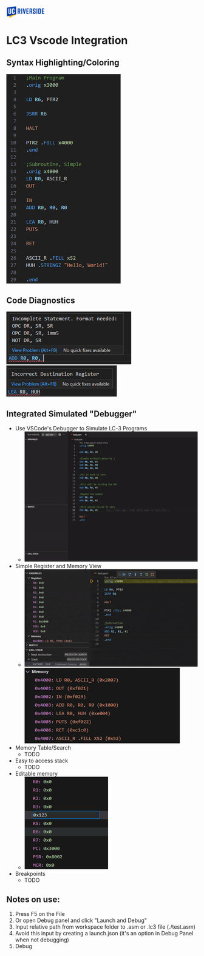 <img src="./pictures/ucr_logo.png" width="20%" height="10%">

# LC3 Vscode Integration
## Syntax Highlighting/Coloring
![Example](./pictures/example_program.png)

## Code Diagnostics
![FirstError](./pictures/error1.png)
![SecondError](./pictures/error2.png)

## Integrated Simulated "Debugger"
* Use VSCode's Debugger to Simulate LC-3 Programs
	* ![HowTo](./pictures/How%20to%20Sim%20LC3.gif)
* Simple Register and Memory View
	* ![SimView](./pictures/Memory_View.gif) ![MemView](./pictures/memory_view2.png)
* Memory Table/Search
	* TODO
* Easy to access stack
	* TODO
* Editable memory
	* ![Edit](./pictures/edit_vars.png)
* Breakpoints
	* TODO


## Notes on use:
1. Press F5 on the File
2. Or open Debug panel and click "Launch and Debug"
3. Input relative path from workspace folder to .asm or .lc3 file (./test.asm) 
4. Avoid this input by creating a launch.json (it's an option in Debug Panel when not debugging)
5. Debug